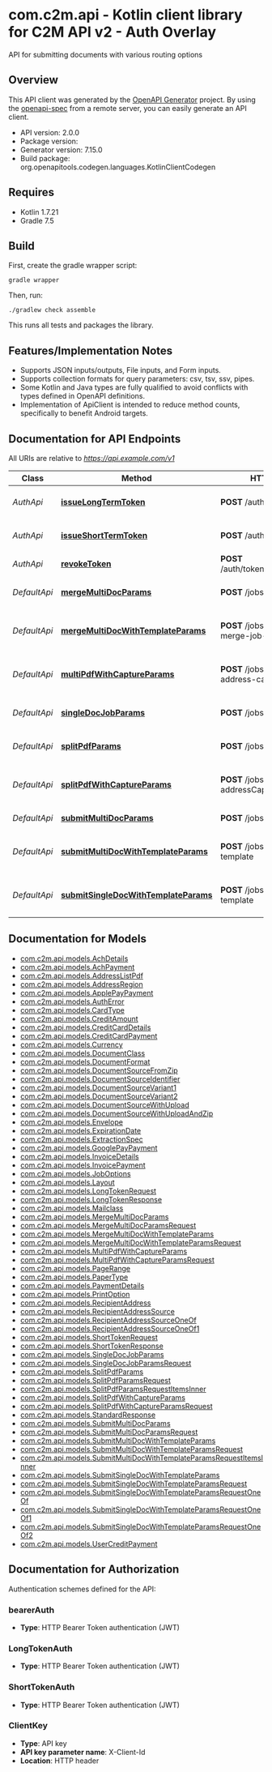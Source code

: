 # com.c2m.api - Kotlin client library for C2M API v2 - Auth Overlay

API for submitting documents with various routing options

## Overview
This API client was generated by the [OpenAPI Generator](https://openapi-generator.tech) project.  By using the [openapi-spec](https://github.com/OAI/OpenAPI-Specification) from a remote server, you can easily generate an API client.

- API version: 2.0.0
- Package version: 
- Generator version: 7.15.0
- Build package: org.openapitools.codegen.languages.KotlinClientCodegen

## Requires

* Kotlin 1.7.21
* Gradle 7.5

## Build

First, create the gradle wrapper script:

```
gradle wrapper
```

Then, run:

```
./gradlew check assemble
```

This runs all tests and packages the library.

## Features/Implementation Notes

* Supports JSON inputs/outputs, File inputs, and Form inputs.
* Supports collection formats for query parameters: csv, tsv, ssv, pipes.
* Some Kotlin and Java types are fully qualified to avoid conflicts with types defined in OpenAPI definitions.
* Implementation of ApiClient is intended to reduce method counts, specifically to benefit Android targets.

<a id="documentation-for-api-endpoints"></a>
## Documentation for API Endpoints

All URIs are relative to *https://api.example.com/v1*

| Class | Method | HTTP request | Description |
| ------------ | ------------- | ------------- | ------------- |
| *AuthApi* | [**issueLongTermToken**](docs/AuthApi.md#issuelongtermtoken) | **POST** /auth/tokens/long | Issue or rotate a long-term token |
| *AuthApi* | [**issueShortTermToken**](docs/AuthApi.md#issueshorttermtoken) | **POST** /auth/tokens/short | Issue a short-term access token |
| *AuthApi* | [**revokeToken**](docs/AuthApi.md#revoketoken) | **POST** /auth/tokens/{tokenId}/revoke | Revoke a token |
| *DefaultApi* | [**mergeMultiDocParams**](docs/DefaultApi.md#mergemultidocparams) | **POST** /jobs/multi-doc-merge | Operation for /jobs/multi-doc-merge |
| *DefaultApi* | [**mergeMultiDocWithTemplateParams**](docs/DefaultApi.md#mergemultidocwithtemplateparams) | **POST** /jobs/multi-doc-merge-job-template | Operation for /jobs/multi-doc-merge-job-template |
| *DefaultApi* | [**multiPdfWithCaptureParams**](docs/DefaultApi.md#multipdfwithcaptureparams) | **POST** /jobs/multi-pdf-address-capture | Operation for /jobs/multi-pdf-address-capture |
| *DefaultApi* | [**singleDocJobParams**](docs/DefaultApi.md#singledocjobparams) | **POST** /jobs/single-doc | Operation for /jobs/single-doc |
| *DefaultApi* | [**splitPdfParams**](docs/DefaultApi.md#splitpdfparams) | **POST** /jobs/single-pdf-split | Operation for /jobs/single-pdf-split |
| *DefaultApi* | [**splitPdfWithCaptureParams**](docs/DefaultApi.md#splitpdfwithcaptureparams) | **POST** /jobs/single-pdf-split-addressCapture | Operation for /jobs/single-pdf-split-addressCapture |
| *DefaultApi* | [**submitMultiDocParams**](docs/DefaultApi.md#submitmultidocparams) | **POST** /jobs/multi-doc | Operation for /jobs/multi-doc |
| *DefaultApi* | [**submitMultiDocWithTemplateParams**](docs/DefaultApi.md#submitmultidocwithtemplateparams) | **POST** /jobs/multi-docs-job-template | Operation for /jobs/multi-docs-job-template |
| *DefaultApi* | [**submitSingleDocWithTemplateParams**](docs/DefaultApi.md#submitsingledocwithtemplateparams) | **POST** /jobs/single-doc-job-template | Operation for /jobs/single-doc-job-template |


<a id="documentation-for-models"></a>
## Documentation for Models

 - [com.c2m.api.models.AchDetails](docs/AchDetails.md)
 - [com.c2m.api.models.AchPayment](docs/AchPayment.md)
 - [com.c2m.api.models.AddressListPdf](docs/AddressListPdf.md)
 - [com.c2m.api.models.AddressRegion](docs/AddressRegion.md)
 - [com.c2m.api.models.ApplePayPayment](docs/ApplePayPayment.md)
 - [com.c2m.api.models.AuthError](docs/AuthError.md)
 - [com.c2m.api.models.CardType](docs/CardType.md)
 - [com.c2m.api.models.CreditAmount](docs/CreditAmount.md)
 - [com.c2m.api.models.CreditCardDetails](docs/CreditCardDetails.md)
 - [com.c2m.api.models.CreditCardPayment](docs/CreditCardPayment.md)
 - [com.c2m.api.models.Currency](docs/Currency.md)
 - [com.c2m.api.models.DocumentClass](docs/DocumentClass.md)
 - [com.c2m.api.models.DocumentFormat](docs/DocumentFormat.md)
 - [com.c2m.api.models.DocumentSourceFromZip](docs/DocumentSourceFromZip.md)
 - [com.c2m.api.models.DocumentSourceIdentifier](docs/DocumentSourceIdentifier.md)
 - [com.c2m.api.models.DocumentSourceVariant1](docs/DocumentSourceVariant1.md)
 - [com.c2m.api.models.DocumentSourceVariant2](docs/DocumentSourceVariant2.md)
 - [com.c2m.api.models.DocumentSourceWithUpload](docs/DocumentSourceWithUpload.md)
 - [com.c2m.api.models.DocumentSourceWithUploadAndZip](docs/DocumentSourceWithUploadAndZip.md)
 - [com.c2m.api.models.Envelope](docs/Envelope.md)
 - [com.c2m.api.models.ExpirationDate](docs/ExpirationDate.md)
 - [com.c2m.api.models.ExtractionSpec](docs/ExtractionSpec.md)
 - [com.c2m.api.models.GooglePayPayment](docs/GooglePayPayment.md)
 - [com.c2m.api.models.InvoiceDetails](docs/InvoiceDetails.md)
 - [com.c2m.api.models.InvoicePayment](docs/InvoicePayment.md)
 - [com.c2m.api.models.JobOptions](docs/JobOptions.md)
 - [com.c2m.api.models.Layout](docs/Layout.md)
 - [com.c2m.api.models.LongTokenRequest](docs/LongTokenRequest.md)
 - [com.c2m.api.models.LongTokenResponse](docs/LongTokenResponse.md)
 - [com.c2m.api.models.Mailclass](docs/Mailclass.md)
 - [com.c2m.api.models.MergeMultiDocParams](docs/MergeMultiDocParams.md)
 - [com.c2m.api.models.MergeMultiDocParamsRequest](docs/MergeMultiDocParamsRequest.md)
 - [com.c2m.api.models.MergeMultiDocWithTemplateParams](docs/MergeMultiDocWithTemplateParams.md)
 - [com.c2m.api.models.MergeMultiDocWithTemplateParamsRequest](docs/MergeMultiDocWithTemplateParamsRequest.md)
 - [com.c2m.api.models.MultiPdfWithCaptureParams](docs/MultiPdfWithCaptureParams.md)
 - [com.c2m.api.models.MultiPdfWithCaptureParamsRequest](docs/MultiPdfWithCaptureParamsRequest.md)
 - [com.c2m.api.models.PageRange](docs/PageRange.md)
 - [com.c2m.api.models.PaperType](docs/PaperType.md)
 - [com.c2m.api.models.PaymentDetails](docs/PaymentDetails.md)
 - [com.c2m.api.models.PrintOption](docs/PrintOption.md)
 - [com.c2m.api.models.RecipientAddress](docs/RecipientAddress.md)
 - [com.c2m.api.models.RecipientAddressSource](docs/RecipientAddressSource.md)
 - [com.c2m.api.models.RecipientAddressSourceOneOf](docs/RecipientAddressSourceOneOf.md)
 - [com.c2m.api.models.RecipientAddressSourceOneOf1](docs/RecipientAddressSourceOneOf1.md)
 - [com.c2m.api.models.ShortTokenRequest](docs/ShortTokenRequest.md)
 - [com.c2m.api.models.ShortTokenResponse](docs/ShortTokenResponse.md)
 - [com.c2m.api.models.SingleDocJobParams](docs/SingleDocJobParams.md)
 - [com.c2m.api.models.SingleDocJobParamsRequest](docs/SingleDocJobParamsRequest.md)
 - [com.c2m.api.models.SplitPdfParams](docs/SplitPdfParams.md)
 - [com.c2m.api.models.SplitPdfParamsRequest](docs/SplitPdfParamsRequest.md)
 - [com.c2m.api.models.SplitPdfParamsRequestItemsInner](docs/SplitPdfParamsRequestItemsInner.md)
 - [com.c2m.api.models.SplitPdfWithCaptureParams](docs/SplitPdfWithCaptureParams.md)
 - [com.c2m.api.models.SplitPdfWithCaptureParamsRequest](docs/SplitPdfWithCaptureParamsRequest.md)
 - [com.c2m.api.models.StandardResponse](docs/StandardResponse.md)
 - [com.c2m.api.models.SubmitMultiDocParams](docs/SubmitMultiDocParams.md)
 - [com.c2m.api.models.SubmitMultiDocParamsRequest](docs/SubmitMultiDocParamsRequest.md)
 - [com.c2m.api.models.SubmitMultiDocWithTemplateParams](docs/SubmitMultiDocWithTemplateParams.md)
 - [com.c2m.api.models.SubmitMultiDocWithTemplateParamsRequest](docs/SubmitMultiDocWithTemplateParamsRequest.md)
 - [com.c2m.api.models.SubmitMultiDocWithTemplateParamsRequestItemsInner](docs/SubmitMultiDocWithTemplateParamsRequestItemsInner.md)
 - [com.c2m.api.models.SubmitSingleDocWithTemplateParams](docs/SubmitSingleDocWithTemplateParams.md)
 - [com.c2m.api.models.SubmitSingleDocWithTemplateParamsRequest](docs/SubmitSingleDocWithTemplateParamsRequest.md)
 - [com.c2m.api.models.SubmitSingleDocWithTemplateParamsRequestOneOf](docs/SubmitSingleDocWithTemplateParamsRequestOneOf.md)
 - [com.c2m.api.models.SubmitSingleDocWithTemplateParamsRequestOneOf1](docs/SubmitSingleDocWithTemplateParamsRequestOneOf1.md)
 - [com.c2m.api.models.SubmitSingleDocWithTemplateParamsRequestOneOf2](docs/SubmitSingleDocWithTemplateParamsRequestOneOf2.md)
 - [com.c2m.api.models.UserCreditPayment](docs/UserCreditPayment.md)


<a id="documentation-for-authorization"></a>
## Documentation for Authorization


Authentication schemes defined for the API:
<a id="bearerAuth"></a>
### bearerAuth

- **Type**: HTTP Bearer Token authentication (JWT)

<a id="LongTokenAuth"></a>
### LongTokenAuth

- **Type**: HTTP Bearer Token authentication (JWT)

<a id="ShortTokenAuth"></a>
### ShortTokenAuth

- **Type**: HTTP Bearer Token authentication (JWT)

<a id="ClientKey"></a>
### ClientKey

- **Type**: API key
- **API key parameter name**: X-Client-Id
- **Location**: HTTP header

